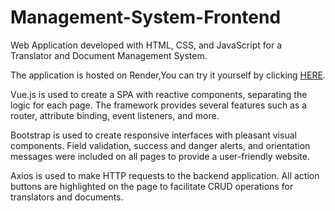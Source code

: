 # Management-System-Frontend
Web Application developed with HTML, CSS, and JavaScript for a Translator and Document Management System.

The application is hosted on Render,You can try it yourself by clicking [HERE](https://management-system-frontend-h23o.onrender.com/).

Vue.js is used to create a SPA with reactive components, separating the logic for each page. The framework provides several features such as a router, attribute binding, event listeners, and more.

Bootstrap is used to create responsive interfaces with pleasant visual components. Field validation, success and danger alerts, and orientation messages were included on all pages to provide a user-friendly website.

Axios is used to make HTTP requests to the backend application. All action buttons are highlighted on the page to facilitate CRUD operations for translators and documents.
